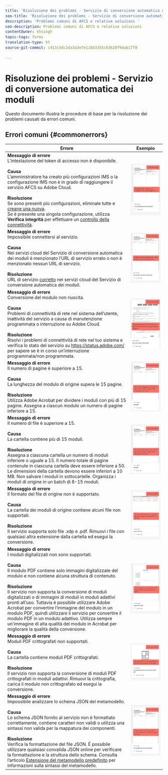 ```yaml
---
title: 'Risoluzione dei problemi - Servizio di conversione automatica dei moduli '
seo-title: 'Risoluzione dei problemi - Servizio di conversione automatica dei moduli (AFCS) '
description: 'Problemi comuni di AFCS e relative soluzioni '
seo-description: Problemi comuni di AFCS e relative soluzioni
contentOwner: khsingh
topic-tags: forms
translation-type: ht
source-git-commit: c413c5dc2da3a3e7e116b3355c63620f9dab17f8

---
```



# Risoluzione dei problemi - Servizio di conversione automatica dei moduli

Questo documento illustra le procedure di base per la risoluzione dei problemi causati da errori comuni.

<!--The article provides information on installation, configuration and administration issues that may arise in an Automated Forms Conversion Service production environment. -->

## Errori comuni {#commonerrors}

| Errore | Esempio |
|--- |--- |
| **Messaggio di errore** <br> L’intestazione del token di accesso non è disponibile. <br><br> **Causa** <br> L’amministratore ha creato più configurazioni IMS o la configurazione IMS non è in grado di raggiungere il servizio AFCS su Adobe Cloud. <br><br>**Risoluzione**<br>Se sono presenti più configurazioni, eliminale tutte e [creane una nuova](configure-service.md#obtainpubliccertificates).<br>Se è presente una singola configurazione, utilizza **Verifica integrità&#x200B;** per effettuare un [controllo della connettività](configure-service.md#createintegrationoption). | ![L’intestazione del token di accesso non è disponibile](assets/invalid-ims-configurations.png) |
| **Messaggio di errore** <br> Impossibile connettersi al servizio.  <br><br>**Causa**<br>Nei servizi cloud del Servizio di conversione automatica dei moduli è menzionato l’URL di servizio errato o non è menzionato nessun URL di servizio.<br><br>**Risoluzione** <br> URL di servizio [corretto](configure-service.md#configure-the-cloud-service) nei servizi cloud del Servizio di conversione automatica dei moduli. | ![Impossibile connettersi al servizio.](assets/wrong-service-url-configured.png) |
| **Messaggio di errore** <br> Conversione del modulo non riuscita.  <br><br>**Causa**<br>Problemi di connettività di rete nel sistema dell’utente, inattività del servizio a causa di manutenzione programmata o interruzione su Adobe Cloud.<br><br>**Risoluzione** <br> Risolvi i problemi di connettività di rete nel tuo sistema e verifica lo stato del servizio su https://status.adobe.com/ per sapere se è in corso un’interruzione programmata/non programmata. | ![Impossibile connettersi al servizio.](assets/conversion-failure.png) |
| **Messaggio di errore** <br> Il numero di pagine è superiore a 15.  <br><br>**Causa**<br>La lunghezza del modulo di origine supera le 15 pagine.<br><br>**Risoluzione** <br> Utilizza Adobe Acrobat per dividere i moduli con più di 15 pagine. Assegna a ciascun modulo un numero di pagine inferiore a 15. | ![Impossibile connettersi al servizio.](assets/number-of-pages.png) |
| **Messaggio di errore** <br> Il numero di file è superiore a 15.  <br><br>**Causa**<br>La cartella contiene più di 15 moduli.<br><br>**Risoluzione** <br> Assegna a ciascuna cartella un numero di moduli inferiore o uguale a 15. Il numero totale di pagine contenute in ciascuna cartella deve essere inferiore a 50. Le dimensioni della cartella devono essere inferiori a 10 MB. Non salvare i moduli in sottocartelle. Organizza i moduli di origine in un batch di 8-15 moduli. | ![Impossibile connettersi al servizio.](assets/number-of-pages.png) |
| **Messaggio di errore** <br> Il formato del file di origine non è supportato.  <br><br>**Causa**<br>La cartella dei moduli di origine contiene alcuni file non supportati.<br><br>**Risoluzione** <br> Il servizio supporta solo file .xdp e .pdf. Rimuovi i file con qualsiasi altra estensione dalla cartella ed esegui la conversione. | ![Impossibile connettersi al servizio.](assets/unsupported-file-formats.png) |
| **Messaggio di errore** <br>I moduli digitalizzati non sono supportati.  <br><br>**Causa**<br>Il modulo PDF contiene solo immagini digitalizzate del modulo e non contiene alcuna struttura di contenuto.<br><br>**Risoluzione** <br> Il servizio non supporta la conversione di moduli digitalizzati o di immagini di moduli in moduli adattivi pronti all’uso. Tuttavia è possibile utilizzare Adobe Acrobat per convertire l’immagine del modulo in un modulo PDF, quindi utilizzare il servizio per convertire il modulo PDF in un modulo adattivo. Utilizza sempre un’immagine di alta qualità del modulo in Acrobat per migliorare la qualità della conversione. | ![Impossibile connettersi al servizio.](assets/scanned-forms-error.png) |
| **Messaggio di errore** <br> Moduli PDF crittografati non supportati.  <br><br>**Causa**<br>La cartella contiene moduli PDF crittografati.<br><br>**Risoluzione** <br> Il servizio non supporta la conversione di moduli PDF crittografati in moduli adattivi. Rimuovi la crittografia, carica il modulo non crittografato ed esegui la conversione. | ![Impossibile connettersi al servizio.](assets/secured-pdf-form.png) |
| **Messaggio di errore** <br> Impossibile analizzare lo schema JSON del metamodello.  <br><br>**Causa**<br>Lo schema JSON fornito al servizio non è formattato correttamente, contiene caratteri non validi o utilizza una sintassi non valida per la mappatura dei componenti.<br><br>**Risoluzione** <br> Verifica la formattazione del file JSON. È possibile utilizzare qualsiasi convalida JSON online per verificare la formattazione e la struttura dello schema. Consulta l’articolo [Estensione del metamodello predefinito](extending-the-default-meta-model.md) per informazioni sulla sintassi del metamodello. | ![Impossibile connettersi al servizio.](assets/invalid-meta-model-schema.png) |

<!--

<table>
<thead>
<tr>
<th>Error</th>
<th>Example</th>
</tr>
</thead>
<tbody>
<tr>
<td><strong>Error Message</strong> <p> The access token header is not available. </p><br><strong>Reason</strong> <br> An administrator has created multiple IMS configurations or IMS configuration is not able to reach AFCS service on Adobe Cloud. <br><br><strong>Resolution</strong> <br> If there are multiple configurations, delete all the configurations and <a href="configure-service.md#obtainpubliccertificates">create a new configuration</a>. <br> If there is a single configuration, use <strong> Health Check </strong> to <a href="configure-service.md#createintegrationoption">check connectivity</a>.</td>
<td><img alt="The access token header is not available" src="assets/invalid-ims-configuration.png" /></td>
</tr>
<tr>
<td><strong>Error Message</strong> <br> Unable to connect to the service.  <br><br><strong>Reason</strong> <br> Incorrect service URL or no service URL is mentioned in Automated Forms Conversion Service cloud services. <br><br><strong>Resolution</strong> <br> Correct <a href="configure-service.md#configure-the-cloud-service">Service URL</a> in Automated Forms Conversion Service Cloud services.</td>
<td><img alt="Unable to connect to the service." src="assets/wrong-endpoint-configured.png" /></td>
</tr>
<tr>
<td><strong>Error Message</strong> <br> The service failed to convert the form.  <br><br><strong>Reason</strong> <br> Network connectivity issues at your end, the service is down due to scheduled maintenance, or outage on Adobe Cloud. <br><br><strong>Resolution</strong> <br> Resolve network connectivity issues at your end and check the status of the service on <a href="https://status.adobe.com/">https://status.adobe.com/</a> for a planned or unplanned outage.</td>
<td><img alt="The service failed to convert the form." src="assets/service-failure.png" /></td>
</tr>
<tr>
<td><strong>Error Message</strong> <br> The number of pages is more than 15.  <br><br><strong>Reason</strong> <br> The source form is more than 15 pages long.  <br><br><strong>Resolution</strong> <br> Use Adobe Acrobat to split forms with more than 15 pages. Bring the number of pages in a form to less than 15.</td>
<td><img alt="The number of pages is more than 15." src="assets/number-of-pages.png" /></td>
</tr>
<tr>
<td><strong>Error Message</strong> <br> The number of files is more than 15.  <br><br><strong>Reason</strong> <br>  The folder contains more than 15 forms. <br><br><strong>Resolution</strong> <br> Bring the number of forms in a folder to less than or equal to 15. Bring the total number of pages in a folder less than 50. Bring the size of the folder to less than 10 MB. Do not keep forms in a sub-folder. Organize source forms into a batch of 8-15 forms.</td>
<td><img alt="The number of files is more than 15." src="assets/number-of-pages.png" /></td>
</tr>
<tr>
<td><strong>Error Message</strong> <br> The source file format is not supported.  <br><br><strong>Reason</strong> <br> The folder containing source forms have some unsupported files. <br><br><strong>Resolution</strong> <br> The service supports only .xdp and .pdf files. Remove files with any other extension from the folder and run the conversion.</td>
<td><img alt="The source file format is not supported." src="assets/unsupported-file-formats.png" /></td>
</tr>
<tr>
<td><strong>Error Message</strong> <br> Scanned forms are not supported.  <br><br><strong>Reason</strong> <br> The PDF form contains only scanned images of the form and contains no content structure. <br><br><strong>Resolution</strong> <br> The service does not support converting scanned forms or an image of a form to an adaptive out-of-the-box. However, you use Adobe Acrobat to convert the image of a form to a PDF Form. Then, use the service to convert the PDF Form to an adaptive form. Always use a high-quality image of the form for conversion in Acrobat. It improves the quality of the conversion.</td>
<td><img alt="Scanned forms are not supported." src="assets/scanned-forms-error.png" /></td>
</tr>
<tr>
<td><strong>Error Message</strong> <br> Encrypted PDF form is not supported.  <br><br><strong>Reason</strong> <br> The folder contains encrypted PDF forms. <br><br><strong>Resolution</strong> <br> The service does not support converting an encrypted PDF form to an adaptive form. Remove the encryption, upload the non-encrypted form, and run the conversion.</td>
<td><img alt="Encrypted PDF form is not supported." src="assets/secured-pdf-form.png" /></td>
</tr>
<tr>
<td><strong>Error Message</strong> <br> Unable to parse meta-model JSON schema.  <br><br><strong>Reason</strong> <br> The JSON schema supplied to the service is not properly formatted, contains invalid characters, or uses invalid syntax to map components.  <br><br><strong>Resolution</strong> <br> Check the formatting of the JSON file. You can use any online JSON validator to check the formatting and structure of the schema. See, <a href="extending-the-default-meta-model.md">Extend the default meta-model</a> article for information on meta-model syntax.</td>
<td><img alt="Unable to parse meta-model JSON schema" src="assets/invalid-meta-model-schema.png" /></td>
</tr>
</tbody>
</table>
-->
